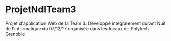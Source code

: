 # ProjetNdITeam3
Projet d'application Web de la Team 3. Développé intégralement durant Nuit de l'informatique du 07/12/17 organisée dans les locaux de Polytech Grenoble
